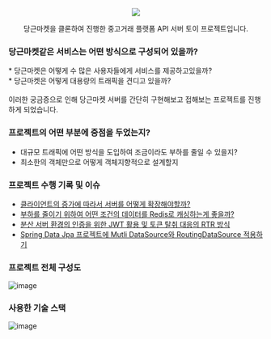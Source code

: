 
<p align="center">
  <div align="center"><img src="https://github.com/user-attachments/assets/2a8795ac-2417-4313-935a-e5a95bdb285d"/></div>
</p>

<p align="center"><span>당근마켓</span>을 클론하여 진행한 중고거래 플랫폼 API 서버 토이 프로젝트입니다.</p>

### <span>당근마켓</span>같은 서비스는 어떤 방식으로 구성되어 있을까?
<p>
* 당근마켓은 어떻게 수 많은 사용자들에게 서비스를 제공하고있을까? <br>
* 당근마켓은 어떻게 대용량의 트래픽을 견디고 있을까? 
  <br>
  <br>
  이러한 궁금증으로 인해 당근마켓 서버를 간단히 구현해보고 접해보는 프로젝트를 진행하게 되었습니다.<p>

### 프로젝트의 어떤 부분에 중점을 두었는지?

* 대규모 트래픽에 어떤 방식을 도입하여 조금이라도 부하를 줄일 수 있을지?
* 최소한의 객체만으로 어떻게 객체지향적으로 설계할지

### 프로젝트 수행 기록 및 이슈

* [클라이언트의 증가에 따라서 서버를 어떻게 확장해야할까?](https://fluorescent-sceptre-6b9.notion.site/626c4d1235184c1c83913a6cca1ad819)
* [부하를 줄이기 위하여 어떤 조건의 데이터를 Redis로 캐싱하는게 좋을까?](https://fluorescent-sceptre-6b9.notion.site/e5e730e11a4e4c40a1f1b2569c950ac4)
* [분산 서버 환경의 인증을 위한 JWT 활용 및 토큰 탈취 대응의 RTR 방식](https://fluorescent-sceptre-6b9.notion.site/e5e730e11a4e4c40a1f1b2569c950ac4)
* [Spring Data Jpa 프로젝트에 Mutli DataSource와 RoutingDataSource 적용하기]()

### 프로젝트 전체 구성도
![image](https://github.com/user-attachments/assets/f36e2db9-4d73-431f-bb00-9b07e5f03812)

### 사용한 기술 스택
![image](https://github.com/user-attachments/assets/5f9117e7-82ad-49c4-95bb-58d6592d9f56)

